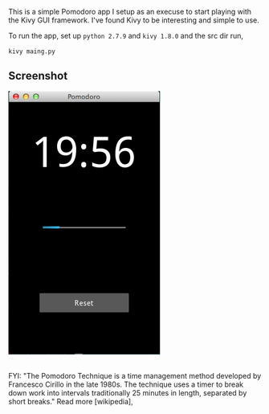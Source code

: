 This is a simple Pomodoro app I setup as an execuse to start playing with the Kivy GUI framework. I've found Kivy to be interesting and simple to use.


To run the app, set up `python 2.7.9` and `kivy 1.8.0` and the src dir run,

```
kivy maing.py
```

## Screenshot
![Alt text](media/screen1.png?raw=true "Counting down..")



<br>
FYI: "The Pomodoro Technique is a time management method developed by Francesco Cirillo in the late 1980s. The technique uses a timer to break down work into intervals traditionally 25 minutes in length, separated by short breaks." Read more [wikipedia],

[wikipedia]: http://en.wikipedia.org/wiki/Pomodoro_Technique
